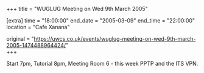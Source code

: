 +++
title = "WUGLUG Meeting on Wed 9th March 2005"

[extra]
time = "18:00:00"
end_date = "2005-03-09"
end_time = "22:00:00"
location = "Cafe Xanana"

original = "https://uwcs.co.uk/events/wuglug-meeting-on-wed-9th-march-2005-1474488964424/"    
+++

Start 7pm, Tutorial 8pm, Meeting Room 6 - this week PPTP and the ITS VPN.

